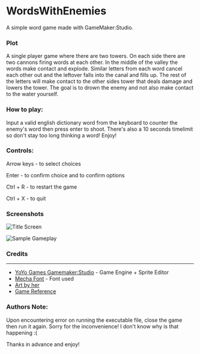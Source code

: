 # WordsWithEnemies
A simple word game made with GameMaker:Studio.

### Plot
A single player game where there are two towers. On each side there are two cannons firing words at each other. In the middle of the valley the words make contact and explode. Similar letters from each word cancel each other out and the leftover falls into the canal and fills up. The rest of the letters will make contact to the other sides tower that deals damage and lowers the tower. The goal is to drown the enemy and not also make contact to the water yourself.

### How to play:
Input a valid english dictionary word from the keyboard to counter the enemy's word then press enter to shoot. There's also a 10 seconds timelimit so don't stay too long thinking a word! Enjoy!

### Controls:
Arrow keys - to select choices

Enter - to confirm choice and to confirm options

Ctrl + R - to restart the game

Ctrl + X - to quit 

### Screenshots
![Title Screen](https://cloud.githubusercontent.com/assets/25202080/23986826/245e7a04-0a61-11e7-93fc-a5e500bcb2a0.png)

![Sample Gameplay](https://cloud.githubusercontent.com/assets/25202080/23986879/6af33478-0a61-11e7-9866-7611c0c98d52.png)

### Credits
-----------------------
- [YoYo Games Gamemaker:Studio](https://www.yoyogames.com/get) - Game Engine + Sprite Editor
- [Mecha Font](http://www.fontspace.com/captain-falcon/mecha) - Font used
- [Art by her](https://www.facebook.com/marievyyy)
- [Game Reference](https://www.reddit.com/r/dailyprogrammer/comments/2syz7y/20150119_challenge_198_easy_words_with_enemies/)

### Authors Note:
Upon encountering error on running the executable file, close the game then run it again. Sorry for the inconvenience! I don't know why is that happening :(

Thanks in advance and enjoy! 
